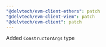 ```yaml
---
"@delvtech/evm-client-ethers": patch
"@delvtech/evm-client-viem": patch
"@delvtech/evm-client": patch
---
```


Added `ConstructorArgs` type
